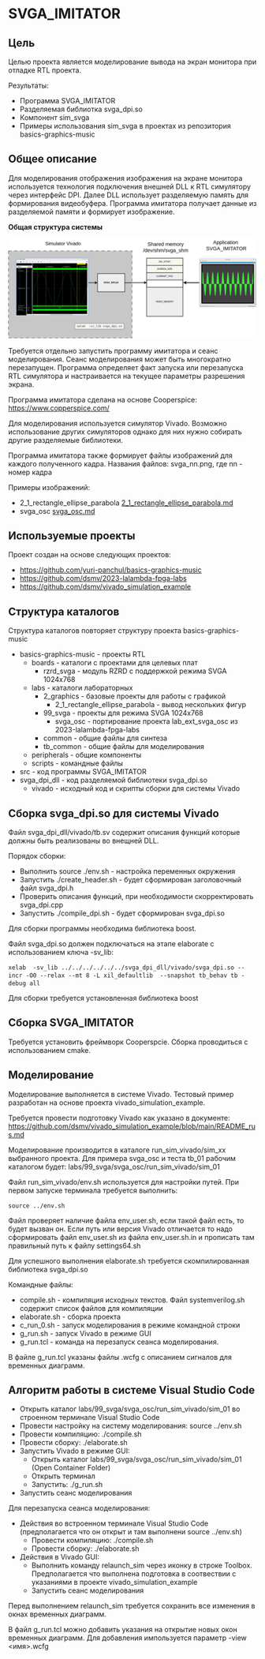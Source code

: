 # SVGA_IMITATOR

## Цель

Целью проекта является моделирование вывода на экран монитора при отладке RTL проекта.

Результаты:

* Программа SVGA_IMITATOR
* Разделяемая библиотка  svga_dpi.so
* Компонент sim_svga
* Примеры использования sim_svga в проектах из репозитория basics-graphics-music

## Общее описание

Для моделирования отображения изображения на экране монитора используется технология подключения внешней DLL к RTL симулятору через интерфейс DPI. Далее DLL использует разделяемую память для формирования видеобуфера. Программа имитатора получает данные из разделяемой памяти и формирует изображение.

__Общая структура системы__

![](./doc/svga_imitator_top.png)



Требуется отдельно запустить программу имитатора и сеанс моделирования. Сеанс моделирования может быть многократно перезапущен. 
Программа определяет факт запуска или перезапуска RTL симулятора и настраивается на текущее параметры разрешения экрана.

Программа имитатора сделана на основе Cooperspice: https://www.copperspice.com/

Для моделирования используется симулятор Vivado. Возможно использование других симуляторов однако для них нужно собирать другие разделяемые библиотеки.

Программа имитатора также формирует файлы изображений для каждого полученного кадра. Названия файлов: svga_nn.png, где nn - номер кадра

Примеры изображений:
* 2_1_rectangle_ellipse_parabola [2_1_rectangle_ellipse_parabola.md](./doc/2_1_rectangle_ellipse_parabola.md)
* svga_osc [svga_osc.md](./doc/svga_osc.md)



## Используемые проекты

Проект создан на основе следующих проектов:

* https://github.com/yuri-panchul/basics-graphics-music
* https://github.com/dsmv/2023-lalambda-fpga-labs
* https://github.com/dsmv/vivado_simulation_example

## Структура каталогов

Структура каталогов повторяет структуру проекта basics-graphics-music
* basics-graphics-music - проекты RTL
    * boards - каталоги с проектами для целевых плат
        * rzrd_svga - модуль RZRD с поддержкой режима SVGA 1024x768
    * labs   - каталоги лабораторных
        * 2_graphics - базовые проекты для работы с графикой
            * 2_1_rectangle_ellipse_parabola - вывод нескольких фигур
        * 99_svga - проекты для режима SVGA 1024x768
            * svga_osc - портирование проекта lab_ext_svga_osc из 2023-lalambda-fpga-labs
        * common - общие файлы для синтеза
        * tb_common - общие файлы для моделирования
    * peripherals - общие компоненты
    * scripts - командные файлы
* src - код программы SVGA_IMITATOR
* svga_dpi_dll - код разделяемой библиотеки svga_dpi.so
    * vivado - исходный код и скрипты сборки для системы Vivado

## Сборка svga_dpi.so для системы Vivado

Файл svga_dpi_dll/vivado/tb.sv содержит описания функций которые должны быть реализованы во внещней DLL.

Порядок сборки:

* Выполнить source ./env.sh - настройка переменных окружения
* Запустить ./create_header.sh - будет сформирован заголовочный файл svga_dpi.h
* Проверить описания функций, при необходимости скорректировать svga_dpi.cpp
* Запустить ./compile_dpi.sh - будет сформирован svga_dpi.so

Для сборки программы необходима библиотека boost.

Файл svga_dpi.so должен подключаться на этапе elaborate с использованием ключа -sv_lib:

    xelab  -sv_lib ../../../../../../svga_dpi_dll/vivado/svga_dpi.so --incr -O0 --relax --mt 8 -L xil_defaultlib  --snapshot tb_behav tb -debug all     

Для сборки требуется установленная библиотека boost

## Сборка SVGA_IMITATOR

Требуется установить фреймворк Cooperspcie. Сборка проводиться с использованием cmake.

## Моделирование

Моделирование выполняется в системе Vivado. Тестовый пример разработан на основе проекта vivado_simulation_example.

Требуется провести подготовку Vivado как указано в документе: https://github.com/dsmv/vivado_simulation_example/blob/main/README_rus.md

Моделирование производится в каталоге run_sim_vivado/sim_xx выбранного проекта. Для примера svga_osc и теста tb_01 рабочим каталогом будет: labs/99_svga/svga_osc/run_sim_vivado/sim_01

Файл run_sim_vivado/env.sh используется для настройки путей. При первом запуске терминала требуется выполнить:

    source ../env.sh

Файл проверяет наличие файла env_user.sh, если такой файл есть, то будет вызван он. Если путь или версия Vivado отличается то надо сформировать файл env_user.sh из файла env_user.sh.in и прописать там правильный путь к файлу settings64.sh

Для успешного выполнения elaborate.sh требуется скомпилированная библиотека svga_dpi.so

Командные файлы:

* compile.sh - компиляция исходных текстов. Файл systemverilog.sh содержит список файлов для компиляции
* elaborate.sh - сборка проекта
* c_run_0.sh - запуск моделирования в режиме командной строки
* g_run.sh - запуск Vivado в режиме GUI
* g_run.tcl - команда на перезапуск сеанса моделирования.

В файле g_run.tcl указаны файлы .wcfg с описанием сигналов для временных диаграмм.

## Алгоритм работы в системе Visual Studio Code

* Открыть каталог labs/99_svga/svga_osc/run_sim_vivado/sim_01 во строенном терминале Visual Studio Code
* Провести настройку на систему моделирования: source ../env.sh  
* Провести компиляцию: ./compile.sh
* Провести сборку: ./elaborate.sh
* Запустить Vivado в режиме GUI:
    * Открыть каталог labs/99_svga/svga_osc/run_sim_vivado/sim_01 (Open Container Folder)
    * Открыть терминал
    * Запустить: ./g_run.sh
* Запустить сеанс моделирования 

Для перезапуска сеанса моделирования:
* Действия во встроенном терминале Visual Studio Code (предполагается что он открыт и там выполнени source ../env.sh)
    * Провести компиляцию: ./compile.sh
    * Провести сборку: ./elaborate.sh
* Действия в Vivado GUI:
    * Выполнить команду relaunch_sim через иконку в строке Toolbox. Предполагается что выполнена подготовка в соотвествии с указаниями в проекте vivado_simulation_example
    * Запустить сеанс моделирования 

Перед выполнением relaunch_sim требуется сохранить все изменения в окнах временных диаграмм.

В файл g_run.tcl можно добавить указания на открытие новых окон временных диаграмм. Для добавления импользуется параметр -view <имя>.wcfg

